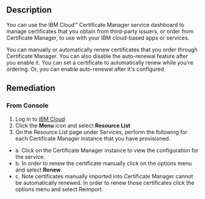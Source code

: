 ## Description

You can use the IBM Cloud™ Certificate Manager service dashboard to manage certificates that you obtain from third-party issuers, or order from Certificate Manager, to use with your IBM cloud-based apps or services.

You can manually or automatically renew certificates that you order through Certificate Manager. You can also disable the auto-renewal feature after you enable it. You can set a certificate to automatically renew while you're ordering. Or, you can enable auto-renewal after it's configured.


## Remediation

### From Console

1. Log in to [IBM Cloud](https://cloud.ibm.com)
2. Click the **Menu** icon and select **Resource List**
3. On the Resource List page under Services, perform the following for each Certificate Manager instance that you have provisioned.
  - a. Click on the Certificate Manager instance to view the configuration for the service.
  - b. In order to renew the certificate manually click on the options menu and select **Renew**.
  - c. Note certificates manually imported into Certificate Manager cannot be automatically renewed. In order to renew those certificates click the options menu and select Reimport.
